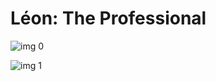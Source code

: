 # Léon: The Professional

![img 0](https://i.imgur.com/1RpzQUA.jpg)

![img 1](https://i.imgur.com/FaAIr0f.jpg)

